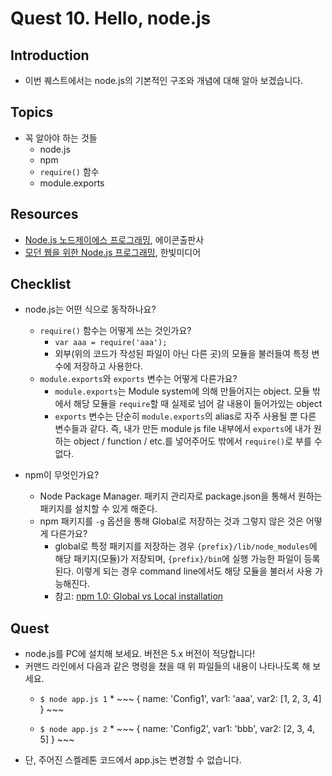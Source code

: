 # Quest 10. Hello, node.js


## Introduction
* 이번 퀘스트에서는 node.js의 기본적인 구조와 개념에 대해 알아 보겠습니다.

## Topics
* 꼭 알아야 하는 것들
  * node.js
  * npm
  * `require()` 함수
  * module.exports

## Resources
* [Node.js 노드제이에스 프로그래밍](http://www.yes24.com/24/Goods/6271069?Acode=101), 에이콘출판사
* [모던 웹을 위한 Node.js 프로그래밍](http://www.yes24.com/24/Goods/10991708?Acode=101), 한빛미디어

## Checklist
* node.js는 어떤 식으로 동작하나요?
  * `require()` 함수는 어떻게 쓰는 것인가요?
    * `var aaa = require('aaa');` 
    * 외부(위의 코드가 작성된 파일이 아닌 다른 곳)의 모듈을 불러들여 특정 변수에 저장하고 사용한다.
  * `module.exports`와 `exports` 변수는 어떻게 다른가요?
    * `module.exports`는 Module system에 의해 만들어지는 object. 모듈 밖에서 해당 모듈을 `require`할 때 실제로 넘어 갈 내용이 들어가있는 object
    * `exports` 변수는 단순히 `module.exports`의 alias로 자주 사용될 뿐 다른 변수들과 같다. 즉, 내가 만든 module js file 내부에서 `exports`에 내가 원하는 object / function / etc.를 넣어주어도 밖에서 `require()`로 부를 수 없다.

* npm이 무엇인가요?
  * Node Package Manager. 패키지 관리자로 package.json을 통해서 원하는 패키지를 설치할 수 있게 해준다.
  * npm 패키지를 `-g` 옵션을 통해 Global로 저장하는 것과 그렇지 않은 것은 어떻게 다른가요?
    * global로 특정 패키지를 저장하는 경우 `{prefix}/lib/node_modules`에 해당 패키지(모듈)가 저장되며, `{prefix}/bin`에 실행 가능한 파일이 등록된다. 이렇게 되는 경우 command line에서도 해당 모듈을 불러서 사용 가능해진다.
    * 참고: [npm 1.0: Global vs Local installation](https://nodejs.org/en/blog/npm/npm-1-0-global-vs-local-installation/)

## Quest
* node.js를 PC에 설치해 보세요. 버전은 5.x 버전이 적당합니다!
* 커맨드 라인에서 다음과 같은 명령을 쳤을 때 위 파일들의 내용이 나타나도록 해 보세요.
  * `$ node app.js 1`
    *
        ~~~
        {
            name: 'Config1',
            var1: 'aaa',
            var2: [1, 2, 3, 4]
        }
        ~~~

  * `$ node app.js 2`
    * 
        ~~~
        {
            name: 'Config2',
            var1: 'bbb',
            var2: [2, 3, 4, 5]
        }
        ~~~
* 단, 주어진 스켈레톤 코드에서 app.js는 변경할 수 없습니다.
